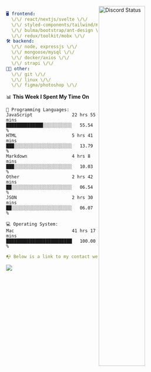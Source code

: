 
<a href="https://discord.com/users/279302975371870218" target="_blank">
    <img width="50%" align="right" alt="Discord Status" src="https://lanyard.cnrad.dev/api/279302975371870218?bg=161B22&borderRadius=5px%205px%200%200&hideTimestamp=true&idleMessage=Just%20chillin%27%20at%20the%20moment&animated=true">
</a>

```yaml
🖥️ frontend: 
  \/\/ react/nextjs/svelte \/\/
  \/\/ styled-components/tailwind/mui/
  \/\/ bulma/bootstrap/ant-design \/\/
  \/\/ redux/toolkit/mobx \/\/
🛠 backend: 
  \/\/ node, expressjs \/\/
  \/\/ mongoose/mysql \/\/
  \/\/ docker/axios \/\/
  \/\/ strapi \/\/
👨‍💻 other: 
  \/\/ git \/\/ 
  \/\/ linux \/\/
  \/\/ figma/photoshop \/\/
```
<!--START_SECTION:waka-->
📊 **This Week I Spent My Time On** 

```text
💬 Programming Languages: 
JavaScript               22 hrs 55 mins      ██████████████░░░░░░░░░░░   55.54 % 
HTML                     5 hrs 41 mins       ███░░░░░░░░░░░░░░░░░░░░░░   13.79 % 
Markdown                 4 hrs 8 mins        ███░░░░░░░░░░░░░░░░░░░░░░   10.03 % 
Other                    2 hrs 42 mins       ██░░░░░░░░░░░░░░░░░░░░░░░   06.54 % 
JSON                     2 hrs 30 mins       ██░░░░░░░░░░░░░░░░░░░░░░░   06.07 % 

💻 Operating System: 
Mac                      41 hrs 17 mins      █████████████████████████   100.00 % 
```


<!--END_SECTION:waka-->
```yaml
📭 Below is a link to my contact website 
```
<a href="https://mxns.xyz" target="_black"> <img src="https://img.shields.io/badge/website-161B22?style=for-the-badge&logo=About.me&logoColor=white"></img> <a/>
